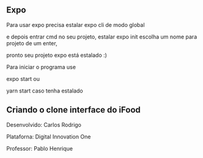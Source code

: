 ## Expo 

Para usar expo precisa estalar expo cli de modo global

e depois entrar cmd no seu projeto, estalar expo init escolha um nome para projeto de um enter, 

pronto seu projeto expo está estalado  :)


Para iniciar o programa use 

expo start ou

yarn start caso tenha estalado 



## Criando o clone interface do iFood

Desenvolvido: Carlos Rodrigo 

Plataforna: Digital Innovation One

Professor: Pablo Henrique 